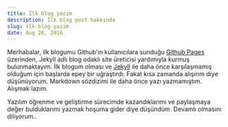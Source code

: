 ```yaml
---
title: İlk blog yazım
description: İlk blog post hakkında
slug: ilk-blog-yazim
date: Aug 26, 2016
---
```


Merhabalar, ilk blogumu Github'ın kullanıcılara sunduğu [Github Pages]() üzerinden,
Jekyll adlı blog odaklı site üreticisi yardımıyla kurmuş bulunmaktayım.
İlk blogum olması ve [Jekyll]() ile daha önce karşılaşmamış olduğum için başlarda epey bir uğraştırdı.
Fakat kısa zamanda alışırım diye düşünüyorum. Markdown sözdizimi ile daha önce yazı yazmamıştım. Alışmak lazım.

Yazılım öğrenme ve geliştirme sürecimde kazandıklarımı ve paylaşmaya değer bulduklarımı
yazmak hoşuma gider diye düşündüm. Devamlı olmasını diliyorum.. <i class="fa fa-hand-paper-o" aria-hidden="true"></i>
